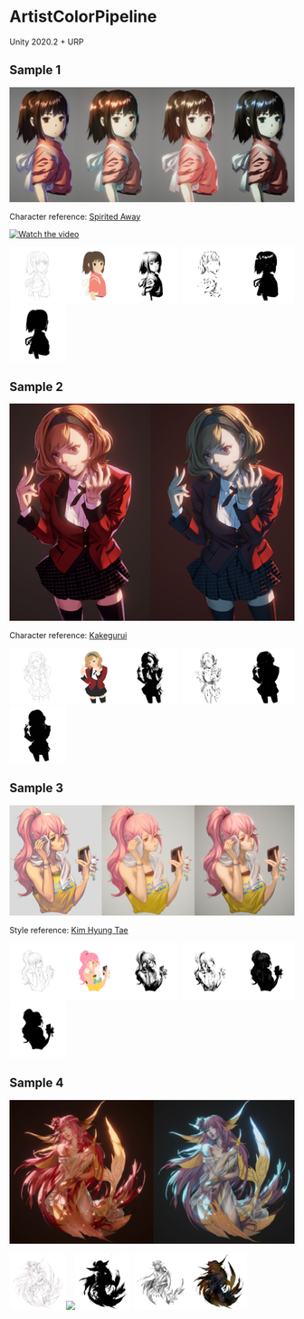 # ArtistColorPipeline

Unity 2020.2 + URP

## Sample 1

<img src="READMEimages/sa01.jpg">

Character reference: [Spirited Away](https://en.wikipedia.org/wiki/Spirited_Away)

[![Watch the video](https://img.youtube.com/vi/MJeC0mpQZxc/hqdefault.jpg)](https://youtu.be/MJeC0mpQZxc)

<img src="Assets/Textures/sa_sketch.png" width="100"><img src="Assets/Textures/sa_basecolor.png" width="100"><img src="Assets/Textures/sa_2lvl.png" width="100">
<img src="Assets/Textures/sa_ao.png" width="100"><img src="Assets/Textures/sa_highlight.png" width="100"><img src="Assets/Textures/sa_rim.png" width="100">

## Sample 2

<img src="READMEimages/kakegurui01.jpg">

Character reference: [Kakegurui](https://www.google.com/search?q=kakegurui+itsuki)

<img src="Assets/Textures/kakegurui_sketch.png" width="100"><img src="Assets/Textures/kakegurui_albedo.png" width="100"><img src="Assets/Textures/kakegurui_2lvl.png" width="100">
<img src="Assets/Textures/kakegurui_ao.png" width="100"><img src="Assets/Textures/kakegurui_highlight.png" width="100"><img src="Assets/Textures/kakegurui_rim.png" width="100">

## Sample 3

<img src="READMEimages/kht01.jpg">

Style reference: [Kim Hyung Tae](http://wallpoper.com/wallpaper/hyung-tae-kim-422469)

<img src="Assets/Textures/kht_sketch.png" width="100"><img src="Assets/Textures/kht_albedo.png" width="100"><img src="Assets/Textures/kht_2lvl.png" width="100">
<img src="Assets/Textures/kht_ao.png" width="100"><img src="Assets/Textures/kht_highlight.png" width="100"><img src="Assets/Textures/kht_rim.png" width="100">

## Sample 4

<img src="READMEimages/pink02.jpg">

<img src="Assets/Textures/pink_sketch.png" width="100"><img src="Assets/Textures/pink_albedo.png" width="100"><img src="Assets/Textures/pink_2lvl.png" width="100">
<img src="Assets/Textures/pink_ao.png" width="100"><img src="Assets/Textures/pink_highlight.png" width="100">